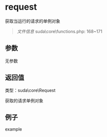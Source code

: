 # request

获取当运行的请求的单例对象

> *文件信息* suda\core\functions.php: 168~171



## 参数


无参数


## 返回值

类型：suda\core\Request

 获取的请求单例对象



## 例子

example